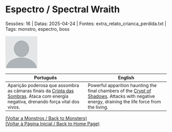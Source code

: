 
# Espectro / Spectral Wraith

Sessões: 16 | Datas: 2025-04-24 | Fontes: extra_relato_crianca_perdida.txt | Tags: monstro, espectro, boss

![Espectro](blank.png)

| Português | English |
|-----------|---------|
| Aparição poderosa que assombra as câmaras finais da [Cripta das Sombras](cripta_das_sombras.md). Ataca com energia negativa, drenando força vital dos vivos. | Powerful apparition haunting the final chambers of the [Crypt of Shadows](cripta_das_sombras.md). Attacks with negative energy, draining the life force from the living. |

[(Voltar a Monstros / Back to Monsters)](monstros.md)  
[(Voltar à Página Inicial / Back to Home Page)](home.md)



















